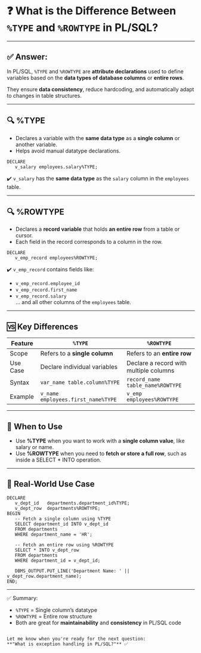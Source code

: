 
# ❓ What is the Difference Between `%TYPE` and `%ROWTYPE` in PL/SQL?

---

## ✅ Answer:

In PL/SQL, `%TYPE` and `%ROWTYPE` are **attribute declarations** used to define variables based on the **data types of database columns** or **entire rows**.

They ensure **data consistency**, reduce hardcoding, and automatically adapt to changes in table structures.

---

## 🔍 %TYPE

- Declares a variable with the **same data type** as a **single column** or another variable.
- Helps avoid manual datatype declarations.

```plsql
DECLARE
   v_salary employees.salary%TYPE;
```

✔️ `v_salary` has the **same data type** as the `salary` column in the `employees` table.

---

## 🔍 %ROWTYPE

- Declares a **record variable** that holds **an entire row** from a table or cursor.
- Each field in the record corresponds to a column in the row.

```plsql
DECLARE
   v_emp_record employees%ROWTYPE;
```

✔️ `v_emp_record` contains fields like:
- `v_emp_record.employee_id`
- `v_emp_record.first_name`
- `v_emp_record.salary`  
... and all other columns of the `employees` table.

---

## 🆚 Key Differences

| Feature       | `%TYPE`                                  | `%ROWTYPE`                                   |
|---------------|-------------------------------------------|----------------------------------------------|
| Scope         | Refers to a **single column**             | Refers to an **entire row**                  |
| Use Case      | Declare individual variables              | Declare a record with multiple columns       |
| Syntax        | `var_name table.column%TYPE`              | `record_name table_name%ROWTYPE`             |
| Example       | `v_name employees.first_name%TYPE`        | `v_emp employees%ROWTYPE`                    |

---

## 🧠 When to Use

- Use **%TYPE** when you want to work with a **single column value**, like salary or name.
- Use **%ROWTYPE** when you need to **fetch or store a full row**, such as inside a SELECT * INTO operation.

---

## 🎯 Real-World Use Case

```plsql
DECLARE
   v_dept_id   departments.department_id%TYPE;
   v_dept_row  departments%ROWTYPE;
BEGIN
   -- Fetch a single column using %TYPE
   SELECT department_id INTO v_dept_id
   FROM departments
   WHERE department_name = 'HR';

   -- Fetch an entire row using %ROWTYPE
   SELECT * INTO v_dept_row
   FROM departments
   WHERE department_id = v_dept_id;

   DBMS_OUTPUT.PUT_LINE('Department Name: ' || v_dept_row.department_name);
END;
```

---

✅ Summary:
- `%TYPE` = Single column’s datatype  
- `%ROWTYPE` = Entire row structure  
- Both are great for **maintainability** and **consistency** in PL/SQL code

```

Let me know when you're ready for the next question:  
**"What is exception handling in PL/SQL?"** ✅
